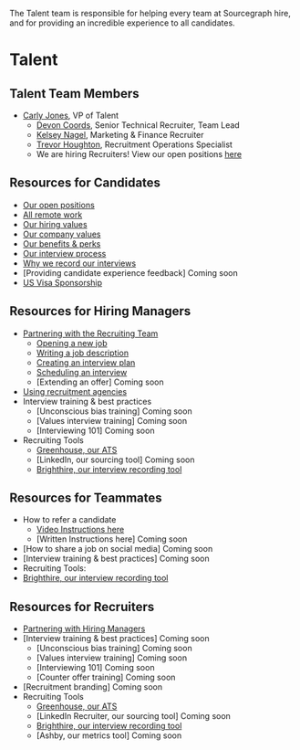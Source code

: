 The Talent team is responsible for helping every team at Sourcegraph hire, and for providing an incredible experience to all candidates. 

# Talent

## Talent Team Members
- [Carly Jones](../company/team/index.md#carly-jones-she-her), VP of Talent
    - [Devon Coords](../company/team/index.md#devon-coords-she-her), Senior Technical Recruiter, Team Lead
    - [Kelsey Nagel](../company/team/index.md#kelsey-nagel-she-her), Marketing & Finance Recruiter 
    - [Trevor Houghton](../company/team/index.md#trevor-houghton-he-him), Recruitment Operations Specialist
    - We are hiring Recruiters!  View our open positions [here](https://boards.greenhouse.io/sourcegraph91)

## Resources for Candidates
- [Our open positions](https://boards.greenhouse.io/sourcegraph91)
- [All remote work](https://about.sourcegraph.com/handbook/company/remote)
- [Our hiring values](https://about.sourcegraph.com/handbook/talent/hiring)
- [Our company values](https://about.sourcegraph.com/handbook/company/values)
- [Our benefits & perks](https://about.sourcegraph.com/handbook/people-ops/benefits-and-perks)
- [Our interview process](https://about.sourcegraph.com/handbook/talent/hiring/interview_process)
- [Why we record our interviews](https://about.sourcegraph.com/handbook/talent/hiring/guide_to_using_brighthire#guide-to-using-brighthire)
- [Providing candidate experience feedback] Coming soon
- [US Visa Sponsorship](https://about.sourcegraph.com/handbook/people-ops/visa-sponsorship)

## Resources for Hiring Managers
- [Partnering with the Recruiting Team](https://about.sourcegraph.com/handbook/talent/hiring/how_recruiting_interfaces_with_hiring_managers)
   - [Opening a new job](https://docs.google.com/forms/d/1ju9waV4k_TpYMGmYZaH5eA2swkuvIthLFKQCzqrRUZM/edit)
   - [Writing a job description](https://docs.google.com/document/d/1rJAYyARbegvvH_e-VTrHoFhU9cDG5WfHov3L12NeCO8/edit)
   - [Creating an interview plan](https://docs.google.com/spreadsheets/d/1pMG_K3pf_pP_AIvy8jjOKc-h6htDJ5QkvEMD3prAQ5Y/edit#gid=1566158302)
   - [Scheduling an interview](https://about.sourcegraph.com/handbook/talent/hiring/interview_process)
   - [Extending an offer] Coming soon
- [Using recruitment agencies](https://about.sourcegraph.com/handbook/talent/hiring)
- Interview training & best practices 
   - [Unconscious bias training] Coming soon
   - [Values interview training] Coming soon
   - [Interviewing 101] Coming soon
- Recruiting Tools
   - [Greenhouse, our ATS](https://about.sourcegraph.com/handbook/talent/hiring/guide_to_using_greenhouse)
   - [LinkedIn, our sourcing tool] Coming soon
   - [Brighthire, our interview recording tool](https://about.sourcegraph.com/handbook/talent/hiring/guide_to_using_brighthire)

## Resources for Teammates 
- How to refer a candidate 
   - [Video Instructions here](https://vimeo.com/163888438)
   - [Written Instructions here] Coming soon
- [How to share a job on social media] Coming soon
- [Interview training & best practices] Coming soon
- Recruiting Tools: 
 - [Brighthire, our interview recording tool](https://about.sourcegraph.com/handbook/talent/hiring/guide_to_using_brighthire#guide-to-using-brighthire)

## Resources for Recruiters 
- [Partnering with Hiring Managers](https://about.sourcegraph.com/handbook/talent/hiring/how_recruiting_interfaces_with_hiring_managers)
- [Interview training & best practices] Coming soon
   - [Unconscious bias training] Coming soon
   - [Values interview training] Coming soon
   - [Interviewing 101] Coming soon
   - [Counter offer training] Coming soon
- [Recruitment branding] Coming soon
- Recruiting Tools
   - [Greenhouse, our ATS](https://about.sourcegraph.com/handbook/talent/hiring/guide_to_using_greenhouse)
   - [LinkedIn Recruiter, our sourcing tool] Coming soon
   - [Brighthire, our interview recording tool](https://about.sourcegraph.com/handbook/talent/hiring/guide_to_using_brighthire#guide-to-using-brighthire)
   - [Ashby, our metrics tool] Coming soon
